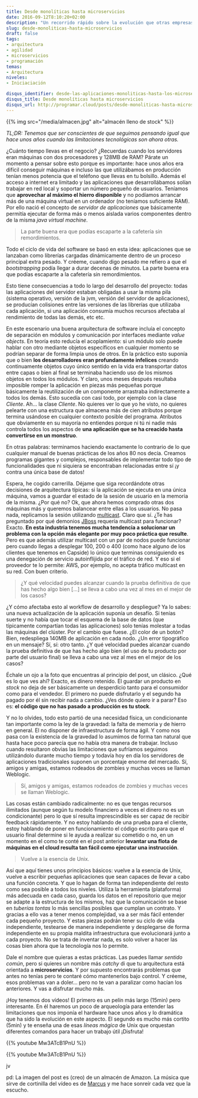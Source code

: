 ```yaml
---
title: Desde monolíticas hasta microservicios
date: 2016-09-12T8:10:20+02:00
description: "Un recorrido rápido sobre la evolución que otras empresas han hecho (y que tú también harás) hacia microservicios."
slug: desde-monoliticas-hasta-microservicios
draft: false
tags:
- arquitectura
- agilidad
- microservicios
- programación
temas:
- Arquitectura
niveles:
- Iniciaciación

disqus_identifier: desde-las-aplicaciones-monoliticas-hasta-los-microservicios
disqus_title: Desde monolíticas hasta microservicios
disqus_url: http://programar.cloud/posts/desde-monoliticas-hasta-microservicios
---
```


{{% img src="/media/almacen.jpg" alt="almacén lleno de stock" %}}


*TL;DR: Tenemos que ser conscientes de que seguimos pensando igual que hace unos años cuando las limitaciones tecnológicas son ahora otras.*

¿Cuánto tiempo llevas en el negocio? ¿Recuerdas cuando los servidores eran máquinas con dos procesadores y 128MB de RAM? Párate un momento a pensar sobre esto porque es importante: hace unos años era difícil conseguir máquinas e incluso las que utilizábamos en producción tenían menos potencia que el teléfono que llevas en tu bolsillo. Además el acceso a internet era limitado y las aplicaciones que desarrollábamos solían trabajar en red local y soportar un número pequeño de usuarios. Teníamos que **aprovechar al máximo el hierro disponible** y no podíamos arrancar más de una máquina virtual en un ordenador (no teníamos suficiente RAM). Por ello nació el concepto de *servidor de aplicaciones* que básicamente  permitía ejecutar de forma más o menos aislada varios componentes dentro de la misma *java virtual machine*.<!--more-->

> La parte buena era que podías escaparte a la cafetería sin remordimientos.

Todo el ciclo de vida del software se basó en esta idea: aplicaciones que se lanzaban como librerías cargadas dinámicamente dentro de un proceso principal extra pesado. Y créeme, cuando digo pesado me refiero a que el *bootstrapping* podía llegar a durar decenas de minutos. La parte buena era que podías escaparte a la cafetería sin remordimientos.

Esto tiene consecuencias a todo lo largo del desarrollo del proyecto: todas las aplicaciones del servidor estaban obligadas a usar la misma pila (sistema operativo, versión de la jvm, versión del servidor de aplicaciones), se producían colisiones entre las versiones de las librerías que utilizaba cada aplicación, si una aplicación consumía muchos recursos afectaba al rendimiento de todas las demás, etc etc.

En este escenario una buena arquitectura de software incluía el concepto de separación en módulos y comunicación por interfaces mediante *value objects*. En teoría esto reducía el acoplamiento: si un módulo solo puede hablar con otro mediante objetos específicos en cualquier momento se podrían separar de forma limpia unos de otros. En la práctico esto suponía que o bien **los desarrolladores eran profundamente infelices** creando continuamente objetos cuyo único sentido en la vida era transportar datos entre capas o bien al final se terminaba haciendo uso de los mismos objetos en todos los módulos. Y claro, unos meses después resultaba imposible romper la aplicación en piezas más pequeñas porque básicamente la reutilización de un componente arrastraba indirectamente a todos los demás. Esto sucedía con casi todo, por ejemplo con la clase *Cliente*. Ah... la clase *Cliente*. No quieres ver lo que yo he visto, no quieres pelearte con una estructura que almacena más de cien atributos porque termina usándose en cualquier contexto posible del programa. Atributos que obviamente en su mayoría no entiendes porque ni tú ni nadie más controla todos los aspectos de **una aplicación que se ha creacido hasta convertirse en un monstruo**.

En otras palabras: terminamos haciendo exactamente lo contrario de lo que cualquier manual de buenas prácticas de los años 80 nos decía. Creamos programas gigantes y complejos, responsables de implementar todo tipo de funcionalidades que ni siquiera se encontraban relacionadas entre sí ¡y contra una única base de datos! 

Espera, he cogido carrerilla. Déjame que siga recordándote otras decisiones de arquitectura típicas: si la aplicación se ejecuta en una única máquina, vamos a guardar el estado de la sesión de usuario en la memoria de la misma. ¿Por qué no? Ok, que ahora hemos comprado otras dos máquinas más y queremos balancear entre ellas a los usuarios. No pasa nada, replicamos la sesión utilizando [multicast](todo). Claro que sí. ¿Te has preguntado por qué demonios [JBoss](todo) requería multicast para funcionar? Exacto. **En esta industria tenemos mucha tendencia a solucionar un problema con la opción más elegante por muy poco práctica que resulte**. Pero es que además utilizar multicast con un par de nodos puede funcionar pero cuando llegas a desplegar 100, 200 o 400 (como hace alguno de los clientes que tenemos en Capside) lo único que terminas consiguiendo es una denegación de servicio autoinflijida por el tráfico de red. Y eso si el proveedor te lo permite: AWS, por ejemplo, no acepta tráfico multicast en su red. Con buen criterio.

>¿Y qué velocidad puedes alcanzar cuando la prueba definitiva de que has hecho algo bien [...] se lleva a cabo una vez al mes en el mejor de los casos?

¿Y cómo afectaba esto al workflow de desarrollo y despliegue? Ya lo sabes: una nueva actualización de la aplicación suponía un desafío. Si tenías suerte y no había que tocar el esquema de la base de datos (que típicamente compartían todas las aplicaciones) solo tenías molestar a todas las máquinas del clúster. Por el cambio que fuese. ¿El color de un botón? Bien, redespliega 140MB de aplicación en cada nodo. ¿Un error tipográfico en un mensaje? Sí, sí: otro tanto. ¿Y qué velocidad puedes alcanzar cuando la prueba definitiva de que has hecho algo bien (el uso de tu producto por parte del usuario final) se lleva a cabo una vez al mes en el mejor de los casos?

Échale un ojo a la foto que encuentras al principio del post, un clásico. ¿Qué es lo que ves ahí? Exacto, es dinero retenido. El guardar un producto en *stock* no deja de ser básicamente un desperdicio tanto para el consumidor como para el vendedor. El primero no puede disfrutarlo y el segundo ha pagado por él sin recibir nada a cambio. ¿Ves dónde quiero ir a parar? Eso es: **el código que no has pasado a producción es tu stock**.

Y no lo olvides, todo esto partió de una necesidad física, un condicionante tan importante como la ley de la gravedad: la falta de memoria y de hierro en general. El no disponer de infraestructura de forma ágil. Y como nos pasa con la existencia de la gravedad lo asumimos de forma tan natural que hasta hace poco parecía que no había otra manera de trabajar. Incluso cuando resultaron obvias las limitaciones que sufríamos seguimos utilizándolo durante mucho tiempo y todavía hoy en día los servidores de aplicaciones tradicionales suponen un porcentaje enorme del mercado. Sí, amigos y amigas, estamos rodeados de zombies y muchas veces se llaman Weblogic.

>Sí, amigos y amigas, estamos rodeados de zombies y muchas veces se llaman Weblogic.

Las cosas están cambiado radicalmente: no es que tengas recursos ilimitados (aunque según tu modelo financiero a veces el dinero no es un condicionante) pero lo que sí resulta imprescindible es ser capaz de recibir feedback rápidamente. Y no estoy hablando de una prueba para el cliente, estoy hablando de poner en funcionamiento el código escrito para que el usuario final determine si le ayuda a realizar su cometido o no, en un momento en el como te conté en el post anterior **levantar una flota de máquinas en el cloud resulta tan fácil como ejecutar una instrucción**.

> Vuelve a la esencia de Unix.

Así que aquí tienes unos principios básicos: vuelve a la esencia de Unix, vuelve a escribir pequeñas aplicaciones que sean capaces de llevar a cabo una función concreta. Y que lo hagan de forma tan independiente del resto como sea posible a todos los niveles. Utiliza la herramienta (plataforma) más adecuada en cada caso, guarda los datos en el repositorio que mejor se adapte a la estructura de los mismos, haz que la comunicación se base en *tuberías tontas* lo más sencillas posibles que cumplan un contrato. Y gracias a ello vas a tener menos complejidad, va a ser más fácil entender cada pequeño proyecto. Y estas piezas podrán tener su ciclo de vida independiente, testearse de manera independiente y desplegarse de forma independiente en su propia maldita infraestructura que evolucionará junto a cada proyecto. No se trata de inventar nada, es solo volver a hacer las cosas bien ahora que la tecnología nos lo permite.

Dale el nombre que quieras a estas prácticas. Las puedes llamar *sentido común*, pero si quieres un nombre más *catchy* di que tu arquitectura está orientada a **microservicios**. Y por supuesto encontrarás problemas que antes no tenías pero te contaré cómo mantenerlos bajo control. Y créeme, esos problemas van a doler... pero no te van a paralizar como hacían los anteriores. Y vas a disfrutar mucho más.

¡Hoy tenemos dos vídeos! El primero es un pelín más largo (15min) pero interesante. En él haremos un poco de arqueología para entender las limitaciones que nos imponía el hardware hace unos años y lo dramática que ha sido la evolución en este aspecto. El segundo es mucho más cortito (5min) y te enseña una de esas *líneas mágica* de Unix que orquestan diferentes comandos para hacer un trabajo útil ¡Disfruta!

{{% youtube Mw3ATcB1PnU %}}

{{% youtube Mw3ATcB1PnU %}}


jv

pd: La imagen del post es (creo) de un almacén de Amazon. La música que sirve de cortinilla del vídeo es de [Marcus](https://soundcloud.com/musicbymarcus/promo-music-inspiational) y me hace sonreír cada vez que la escucho.










